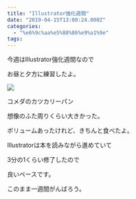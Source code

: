 ```yaml
---
title: "Illustrator強化週間"
date: "2019-04-15T13:00:24.000Z"
categories: 
  - "%e6%9c%aa%e5%88%86%e9%a1%9e"
tags: 
---
```


今週はIllustrator強化週間なので

お昼と夕方に練習したよ。

![](/images/2019-04-15-12-15-037384812622170720348.jpg)

コメダのカツカリーパン

想像のふた周りくらい大きかった。

ボリュームあったけれど、きちんと食べたよ。

Illustratorは本を読みながら進めていて

3分の1くらい修了したので

良いペースです。

このまま一週間がんばろう。
